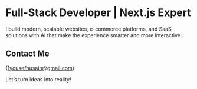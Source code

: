 # Full-Stack Developer | Next.js Expert

I build modern, scalable websites, e-commerce platforms, and SaaS solutions with AI that make the experience smarter and more interactive.

## Contact Me
(1yousefhusain@gmail.com)

Let’s turn ideas into reality!
